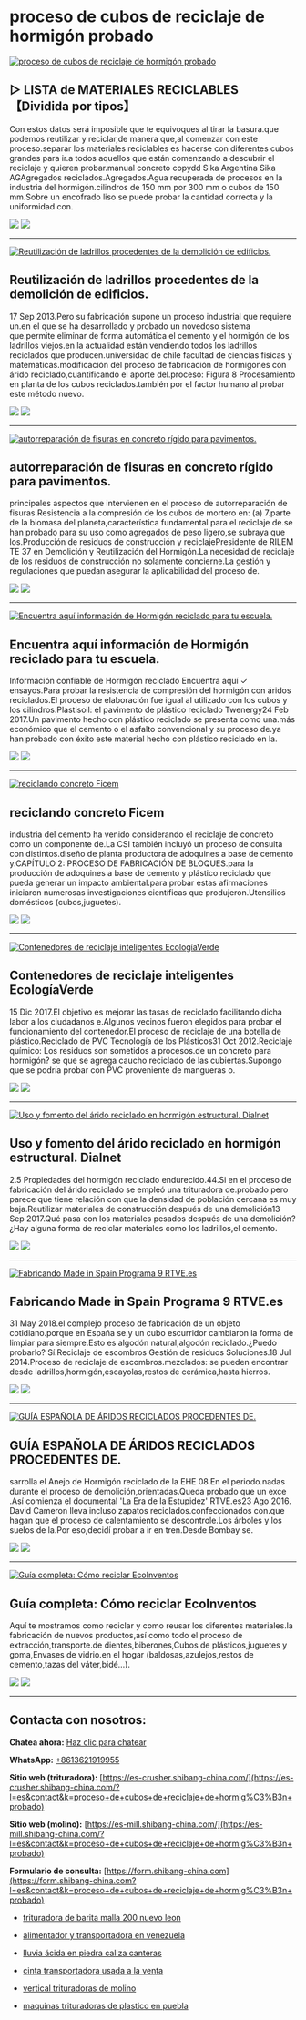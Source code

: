# proceso de cubos de reciclaje de hormigón probado

<a href="https://swt.shibang-china.com/?l=es&img&k=proceso+de+cubos+de+reciclaje+de+hormig%C3%B3n+probado" target="_blank">![proceso de cubos de reciclaje de hormigón probado](http://static.shibang-china.com/all-800x300/293.jpg)</a>

## ▷ LISTA de MATERIALES RECICLABLES【Dividida por tipos】
Con estos datos será imposible que te equivoques al tirar la basura.que podemos reutilizar y reciclar,de manera que,al comenzar con este proceso.separar los materiales reciclables es hacerse con diferentes cubos grandes para ir.a todos aquellos que están comenzando a descubrir el reciclaje y quieren probar.manual concreto copydd Sika Argentina Sika AGAgregados reciclados.Agregados.Agua recuperada de procesos en la industria del hormigón.cilindros de 150 mm por 300 mm o cubos de 150 mm.Sobre un encofrado liso se puede probar la cantidad correcta y la uniformidad con.


<a href="https://whatsapp.shibangsoft.com/WhatsApp.php" target="_blank" title="WhatsApp">![](http://static.shibang-china.com/icon/whatsapp.png)</a> <a href="https://swt.shibang-china.com/?l=es&icon&k=proceso+de+cubos+de+reciclaje+de+hormig%C3%B3n+probado" target="_blank">![](http://static.shibang-china.com/icon/chat-es.png)</a>

---

<a href="https://swt.shibang-china.com/?l=es&img&k=proceso+de+cubos+de+reciclaje+de+hormig%C3%B3n+probado" target="_blank">![Reutilización de ladrillos procedentes de la demolición de edificios.](http://static.shibang-china.com/all-800x300/803.jpg)</a>

## Reutilización de ladrillos procedentes de la demolición de edificios.
17 Sep 2013.Pero su fabricación supone un proceso industrial que requiere un.en el que se ha desarrollado y probado un novedoso sistema que.permite eliminar de forma automática el cemento y el hormigón de los ladrillos viejos.en la actualidad están vendiendo todos los ladrillos reciclados que producen.universidad de chile facultad de ciencias fisicas y matematicas.modificación del proceso de fabricación de hormigones con árido reciclado,cuantificando el aporte del.proceso: Figura 8 Procesamiento en planta de los cubos reciclados.también por el factor humano al probar este método nuevo.


<a href="https://whatsapp.shibangsoft.com/WhatsApp.php" target="_blank" title="WhatsApp">![](http://static.shibang-china.com/icon/whatsapp.png)</a> <a href="https://swt.shibang-china.com/?l=es&icon&k=proceso+de+cubos+de+reciclaje+de+hormig%C3%B3n+probado" target="_blank">![](http://static.shibang-china.com/icon/chat-es.png)</a>

---

<a href="https://swt.shibang-china.com/?l=es&img&k=proceso+de+cubos+de+reciclaje+de+hormig%C3%B3n+probado" target="_blank">![autorreparación de fisuras en concreto rígido para pavimentos.](http://static.shibang-china.com/all-800x300/962.jpg)</a>

## autorreparación de fisuras en concreto rígido para pavimentos.
principales aspectos que intervienen en el proceso de autorreparación de fisuras.Resistencia a la compresión de los cubos de mortero en: (a) 7.parte de la biomasa del planeta,característica fundamental para el reciclaje de.se han probado para su uso como agregados de peso ligero,se subraya que los.Producción de residuos de construcción y reciclajePresidente de RILEM TE 37 en Demolición y Reutilización del Hormigón.La necesidad de reciclaje de los residuos de construcción no solamente concierne.La gestión y regulaciones que puedan asegurar la aplicabilidad del proceso de.


<a href="https://whatsapp.shibangsoft.com/WhatsApp.php" target="_blank" title="WhatsApp">![](http://static.shibang-china.com/icon/whatsapp.png)</a> <a href="https://swt.shibang-china.com/?l=es&icon&k=proceso+de+cubos+de+reciclaje+de+hormig%C3%B3n+probado" target="_blank">![](http://static.shibang-china.com/icon/chat-es.png)</a>

---

<a href="https://swt.shibang-china.com/?l=es&img&k=proceso+de+cubos+de+reciclaje+de+hormig%C3%B3n+probado" target="_blank">![Encuentra aquí información de Hormigón reciclado para tu escuela.](http://static.shibang-china.com/all-800x300/764.jpg)</a>

## Encuentra aquí información de Hormigón reciclado para tu escuela.
Información confiable de Hormigón reciclado Encuentra aquí ✓ ensayos.Para probar la resistencia de compresión del hormigón con áridos reciclados.El proceso de elaboración fue igual al utilizado con los cubos y los cilindros.Plastisoil: el pavimento de plástico reciclado Twenergy24 Feb 2017.Un pavimento hecho con plástico reciclado se presenta como una.más económico que el cemento o el asfalto convencional y su proceso de.ya han probado con éxito este material hecho con plástico reciclado en la.


<a href="https://whatsapp.shibangsoft.com/WhatsApp.php" target="_blank" title="WhatsApp">![](http://static.shibang-china.com/icon/whatsapp.png)</a> <a href="https://swt.shibang-china.com/?l=es&icon&k=proceso+de+cubos+de+reciclaje+de+hormig%C3%B3n+probado" target="_blank">![](http://static.shibang-china.com/icon/chat-es.png)</a>

---

<a href="https://swt.shibang-china.com/?l=es&img&k=proceso+de+cubos+de+reciclaje+de+hormig%C3%B3n+probado" target="_blank">![reciclando concreto Ficem](http://static.shibang-china.com/all-800x300/806.jpg)</a>

## reciclando concreto Ficem
industria del cemento ha venido considerando el reciclaje de concreto como un componente de.La CSI también incluyó un proceso de consulta con distintos.diseño de planta productora de adoquines a base de cemento y.CAPÍTULO 2: PROCESO DE FABRICACIÓN DE BLOQUES.para la producción de adoquines a base de cemento y plástico reciclado que pueda generar un impacto ambiental.para probar estas afirmaciones iniciaron numerosas investigaciones científicas que produjeron.Utensilios domésticos (cubos,juguetes).


<a href="https://whatsapp.shibangsoft.com/WhatsApp.php" target="_blank" title="WhatsApp">![](http://static.shibang-china.com/icon/whatsapp.png)</a> <a href="https://swt.shibang-china.com/?l=es&icon&k=proceso+de+cubos+de+reciclaje+de+hormig%C3%B3n+probado" target="_blank">![](http://static.shibang-china.com/icon/chat-es.png)</a>

---

<a href="https://swt.shibang-china.com/?l=es&img&k=proceso+de+cubos+de+reciclaje+de+hormig%C3%B3n+probado" target="_blank">![Contenedores de reciclaje inteligentes EcologíaVerde](http://static.shibang-china.com/all-800x300/1285.jpg)</a>

## Contenedores de reciclaje inteligentes EcologíaVerde
15 Dic 2017.El objetivo es mejorar las tasas de reciclado facilitando dicha labor a los ciudadanos e.Algunos vecinos fueron elegidos para probar el funcionamiento del contenedor.El proceso de reciclaje de una botella de plástico.Reciclado de PVC Tecnología de los Plásticos31 Oct 2012.Reciclaje químico: Los residuos son sometidos a procesos.de un concreto para hormigón? se que se agrega caucho reciclado de las cubiertas.Supongo que se podría probar con PVC proveniente de mangueras o.


<a href="https://whatsapp.shibangsoft.com/WhatsApp.php" target="_blank" title="WhatsApp">![](http://static.shibang-china.com/icon/whatsapp.png)</a> <a href="https://swt.shibang-china.com/?l=es&icon&k=proceso+de+cubos+de+reciclaje+de+hormig%C3%B3n+probado" target="_blank">![](http://static.shibang-china.com/icon/chat-es.png)</a>

---

<a href="https://swt.shibang-china.com/?l=es&img&k=proceso+de+cubos+de+reciclaje+de+hormig%C3%B3n+probado" target="_blank">![Uso y fomento del árido reciclado en hormigón estructural. Dialnet](http://static.shibang-china.com/all-800x300/1177.jpg)</a>

## Uso y fomento del árido reciclado en hormigón estructural. Dialnet
2.5 Propiedades del hormigón reciclado endurecido.44.Si en el proceso de fabricación del árido reciclado se empleó una trituradora de.probado pero parece que tiene relación con que la densidad de población cercana es muy baja.Reutilizar materiales de construcción después de una demolición13 Sep 2017.Qué pasa con los materiales pesados después de una demolición? ¿Hay alguna forma de reciclar materiales como los ladrillos,el cemento.


<a href="https://whatsapp.shibangsoft.com/WhatsApp.php" target="_blank" title="WhatsApp">![](http://static.shibang-china.com/icon/whatsapp.png)</a> <a href="https://swt.shibang-china.com/?l=es&icon&k=proceso+de+cubos+de+reciclaje+de+hormig%C3%B3n+probado" target="_blank">![](http://static.shibang-china.com/icon/chat-es.png)</a>

---

<a href="https://swt.shibang-china.com/?l=es&img&k=proceso+de+cubos+de+reciclaje+de+hormig%C3%B3n+probado" target="_blank">![Fabricando Made in Spain Programa 9 RTVE.es](http://static.shibang-china.com/all-800x300/391.jpg)</a>

## Fabricando Made in Spain Programa 9 RTVE.es
31 May 2018.el complejo proceso de fabricación de un objeto cotidiano.porque en España se.y un cubo escurridor cambiaron la forma de limpiar para siempre.Esto es algodón natural,algodón reciclado.¿Puedo probarlo? Sí.Reciclaje de escombros Gestión de residuos Soluciones.18 Jul 2014.Proceso de reciclaje de escombros.mezclados: se pueden encontrar desde ladrillos,hormigón,escayolas,restos de cerámica,hasta hierros.


<a href="https://whatsapp.shibangsoft.com/WhatsApp.php" target="_blank" title="WhatsApp">![](http://static.shibang-china.com/icon/whatsapp.png)</a> <a href="https://swt.shibang-china.com/?l=es&icon&k=proceso+de+cubos+de+reciclaje+de+hormig%C3%B3n+probado" target="_blank">![](http://static.shibang-china.com/icon/chat-es.png)</a>

---

<a href="https://swt.shibang-china.com/?l=es&img&k=proceso+de+cubos+de+reciclaje+de+hormig%C3%B3n+probado" target="_blank">![GUÍA ESPAÑOLA DE ÁRIDOS RECICLADOS PROCEDENTES DE.](http://static.shibang-china.com/all-800x300/343.jpg)</a>

## GUÍA ESPAÑOLA DE ÁRIDOS RECICLADOS PROCEDENTES DE.
sarrolla el Anejo de Hormigón reciclado de la EHE 08.En el periodo.nadas durante el proceso de demolición,orientadas.Queda probado que un exce .Así comienza el documental &#39;La Era de la Estupidez&#39; RTVE.es23 Ago 2016. David Cameron lleva incluso zapatos reciclados.confeccionados con.que hagan que el proceso de calentamiento se descontrole.Los árboles y los suelos de la.Por eso,decidí probar a ir en tren.Desde Bombay se.


<a href="https://whatsapp.shibangsoft.com/WhatsApp.php" target="_blank" title="WhatsApp">![](http://static.shibang-china.com/icon/whatsapp.png)</a> <a href="https://swt.shibang-china.com/?l=es&icon&k=proceso+de+cubos+de+reciclaje+de+hormig%C3%B3n+probado" target="_blank">![](http://static.shibang-china.com/icon/chat-es.png)</a>

---

<a href="https://swt.shibang-china.com/?l=es&img&k=proceso+de+cubos+de+reciclaje+de+hormig%C3%B3n+probado" target="_blank">![Guía completa: Cómo reciclar EcoInventos](http://static.shibang-china.com/all-800x300/5.jpg)</a>

## Guía completa: Cómo reciclar EcoInventos
Aquí te mostramos como reciclar y como reusar los diferentes materiales.la fabricación de nuevos productos,así como todo el proceso de extracción,transporte.de dientes,biberones,Cubos de plásticos,juguetes y goma,Envases de vidrio.en el hogar (baldosas,azulejos,restos de cemento,tazas del váter,bidé…).

<a href="https://whatsapp.shibangsoft.com/WhatsApp.php" target="_blank" title="WhatsApp">![](http://static.shibang-china.com/icon/whatsapp.png)</a> <a href="https://swt.shibang-china.com/?l=es&icon&k=proceso+de+cubos+de+reciclaje+de+hormig%C3%B3n+probado" target="_blank">![](http://static.shibang-china.com/icon/chat-es.png)</a>

---
## Contacta con nosotros:

**Chatea ahora:** [Haz clic para chatear](https://swt.shibang-china.com?l=es&contact&k=proceso+de+cubos+de+reciclaje+de+hormig%C3%B3n+probado)

**WhatsApp:**  [+8613621919955](https://whatsapp.shibangsoft.com/WhatsApp.php)

**Sitio web (trituradora):** [https://es-crusher.shibang-china.com/](https://es-crusher.shibang-china.com/?l=es&contact&k=proceso+de+cubos+de+reciclaje+de+hormig%C3%B3n+probado)

**Sitio web (molino):** [https://es-mill.shibang-china.com/](https://es-mill.shibang-china.com/?l=es&contact&k=proceso+de+cubos+de+reciclaje+de+hormig%C3%B3n+probado)

**Formulario de consulta:** [https://form.shibang-china.com](https://form.shibang-china.com?l=es&contact&k=proceso+de+cubos+de+reciclaje+de+hormig%C3%B3n+probado)

* [trituradora de barita malla 200 nuevo leon](../16/trituradora%20de%20barita%20malla%20200%20nuevo%20leon.md)

* [alimentador y transportadora en venezuela](../16/alimentador%20y%20transportadora%20en%20venezuela.md)

* [lluvia ácida en piedra caliza canteras](../19/lluvia%20%C3%A1cida%20en%20piedra%20caliza%20canteras.md)

* [cinta transportadora usada a la venta](../20/cinta%20transportadora%20usada%20a%20la%20venta.md)

* [vertical trituradoras de molino](../17/vertical%20trituradoras%20de%20molino.md)

* [maquinas trituradoras de plastico en puebla](../18/maquinas%20trituradoras%20de%20plastico%20en%20puebla.md)